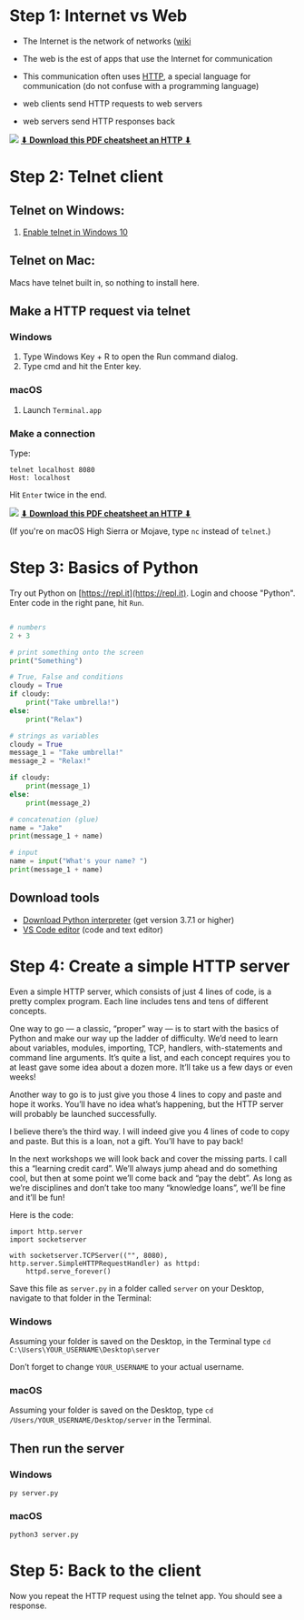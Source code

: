 # Step 1: Internet vs Web

- The Internet is the network of networks ([wiki](https://en.wikipedia.org/wiki/Internet)
- The web is the est of apps that use the Internet for communication
- This communication often uses [HTTP](https://en.wikipedia.org/wiki/Hypertext_Transfer_Protocol), a special language for communication (do not confuse with a programming language)

- web clients send HTTP requests to web servers
- web servers send HTTP responses back

![](https://i.imgur.com/1uarUI0.png)
**[⬇ Download this PDF cheatsheet an HTTP ⬇](https://rakhim.org/ce/HTTP_notes_diagram_1.pdf)**

# Step 2: Telnet client

## Telnet on Windows:

1. [Enable telnet in Windows 10](https://social.technet.microsoft.com/wiki/contents/articles/38433.windows-10-enabling-telnet-client.aspx?Redirected=true)

## Telnet on Mac:

Macs have telnet built in, so nothing to install here.

## Make a HTTP request via telnet

### Windows
1. Type Windows Key + R to open the Run command dialog. 
2. Type cmd and hit the Enter key.

### macOS
1. Launch `Terminal.app`

### Make a connection
Type:

```
telnet localhost 8080
Host: localhost
```

Hit `Enter` twice in the end.

![](https://i.imgur.com/b8ANTXs.png)
**[⬇ Download this PDF cheatsheet an HTTP ⬇](https://rakhim.org/ce/HTTP_notes_diagram_2.pdf)**

(If you're on macOS High Sierra or Mojave, type `nc` instead of `telnet`.)

# Step 3: Basics of Python

Try out Python on [https://repl.it](https://repl.it). Login and choose "Python". Enter code in the right pane, hit `Run`.

```python

# numbers
2 + 3

# print something onto the screen
print("Something")

# True, False and conditions
cloudy = True
if cloudy:
    print("Take umbrella!")
else:
    print("Relax")

# strings as variables
cloudy = True
message_1 = "Take umbrella!"
message_2 = "Relax!"

if cloudy:
    print(message_1)
else:
    print(message_2)

# concatenation (glue)
name = "Jake"
print(message_1 + name)

# input
name = input("What's your name? ")
print(message_1 + name)
```

## Download tools

- [Download Python interpreter](https://www.python.org/downloads/) (get version 3.7.1 or higher)
- [VS Code editor](https://www.python.org/downloads/) (code and text editor)



# Step 4: Create a simple HTTP server

Even a simple HTTP server, which consists of just 4 lines of code, is a pretty complex program. Each line includes tens and tens of different concepts.

One way to go — a classic, “proper” way — is to start with the basics of Python and make our way up the ladder of difficulty. We’d need to learn about variables, modules, importing, TCP, handlers, with-statements and command line arguments. It’s quite a list, and each concept requires you to at least gave some idea about a dozen more. It’ll take us a few days or even weeks!

Another way to go is to just give you those 4 lines to copy and paste and hope it works. You’ll have no idea what’s happening, but the HTTP server will probably be launched successfully.

I believe there’s the third way. I will indeed give you 4 lines of code to copy and paste. But this is a loan, not a gift. You’ll have to pay back!

In the next workshops we will look back and cover the missing parts. I call this a “learning credit card”. We’ll always jump ahead and do something cool, but then at some point we’ll come back and “pay the debt”. As long as we’re disciplines and don’t take too many “knowledge loans”, we’ll be fine and it’ll be fun!

Here is the code:

    import http.server
    import socketserver
    
    with socketserver.TCPServer(("", 8080), http.server.SimpleHTTPRequestHandler) as httpd:
        httpd.serve_forever()
        
Save this file as `server.py` in a folder called `server` on your Desktop, navigate to that folder in the Terminal:

### Windows
Assuming your folder is saved on the Desktop, in the Terminal type `cd C:\Users\YOUR_USERNAME\Desktop\server` 

Don’t forget to change `YOUR_USERNAME` to your actual username.

### macOS

Assuming your folder is saved on the Desktop, type `cd /Users/YOUR_USERNAME/Desktop/server` in the Terminal.

## Then run the server

### Windows

```
py server.py
```

### macOS

```
python3 server.py
```

# Step 5: Back to the client

Now you repeat the HTTP request using the telnet app. You should see a response.